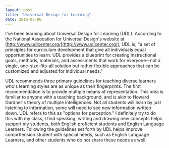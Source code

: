 ```yaml
---
layout: post
title: "Universal Design for Learning"
date: 2016-05-06
---
```


I've been learning about Universal Design for Learning (UDL). According to the National Assocation for Universal Design's website at [http://www.udlcenter.org/](http://www.udlcenter.org/), UDL is, "a set of principles for curriculum development that give all individuals equal opportunities to learn. UDL provides a blueprint for creating instructional goals, methods, materials, and assessments that work for everyone--not a single, one-size-fits-all solution but rather flexible approaches that can be customized and adjusted for individual needs."

UDL recommends three primary guidelines for teaching diverse learners who's learning styles are as unique as their fingerprints. The first recommendation is to provide multiple means of representation. This idea is familiar to anyone with a teaching background, and is akin to Howard Gardner's theory of multiple intelligences. Not all students will learn by just listening to information, some will need to see new information written down. UDL refers to this as "options for perception." I definitely try to do this with my class, I find speaking, writing and drawing new concepts helps support my students, both English proficient students and English Language Learners. Following the guidelines set forth by UDL helps improve comprhension student with special needs, such as English Language Learners, and other students who do not share these needs as well.
